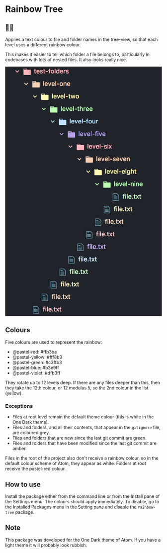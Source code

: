 # Rainbow Tree

## 🌈🌳

Applies a text colour to file and folder names in the tree-view, so that each level uses a different rainbow colour.

This makes it easier to tell which folder a file belongs to, particularly in codebases with lots of nested files. It also looks really nice.

![Screenshot of rainbow tree applied to tree-view](rainbow-tree-screenshot.png)

## Colours

Five colours are used to represent the rainbow:

- @pastel-red: #ffb3ba
- @pastel-yellow: #fff8b3
- @pastel-green: #c3ffb3
- @pastel-blue: #b3e9ff
- @pastel-violet: #dfb3ff

They rotate up to 12 levels deep. If there are any files deeper than this, then they take the 12th colour, or 12 modulus 5, so the 2nd colour in the list (yellow).

### Exceptions

- Files at root level remain the default theme colour (this is white in the One Dark theme).
- Files and folders, and all their contents, that appear in the `gitignore` file, are coloured grey.
- Files and folders that are new since the last git commit are green.
- Files and rolders that have been modified since the last git commit are amber.

Files in the root of the project also don't receive a rainbow colour, so in the default colour scheme of Atom, they appear as white. Folders at root receive the pastel-red colour.

## How to use

Install the package either from the command line or from the Install pane of the Settings menu. The colours should apply immediately. To disable, go to the Installed Packages menu in the Setting pane and disable the `rainbow-tree` package.

## Note

This package was developed for the One Dark theme of Atom. If you have a light theme it will probably look rubbish.
